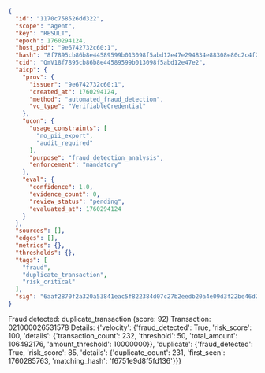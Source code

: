 ```json
{
  "id": "1170c758526dd322",
  "scope": "agent",
  "key": "RESULT",
  "epoch": 1760294124,
  "host_pid": "9e6742732c60:1",
  "hash": "8f7895cb86b8e44589599b013098f5abd12e47e294834e88308e80c2c4f2a74b",
  "cid": "QmV18f7895cb86b8e44589599b013098f5abd12e47e2",
  "aicp": {
    "prov": {
      "issuer": "9e6742732c60:1",
      "created_at": 1760294124,
      "method": "automated_fraud_detection",
      "vc_type": "VerifiableCredential"
    },
    "ucon": {
      "usage_constraints": [
        "no_pii_export",
        "audit_required"
      ],
      "purpose": "fraud_detection_analysis",
      "enforcement": "mandatory"
    },
    "eval": {
      "confidence": 1.0,
      "evidence_count": 0,
      "review_status": "pending",
      "evaluated_at": 1760294124
    }
  },
  "sources": [],
  "edges": [],
  "metrics": {},
  "thresholds": {},
  "tags": [
    "fraud",
    "duplicate_transaction",
    "risk_critical"
  ],
  "sig": "6aaf2870f2a320a53841eac5f822384d07c27b2eedb20a4e09d3f22be46d235a"
}
```

Fraud detected: duplicate_transaction (score: 92)
Transaction: 021000026531578
Details: {'velocity': {'fraud_detected': True, 'risk_score': 100, 'details': {'transaction_count': 232, 'threshold': 50, 'total_amount': 106492176, 'amount_threshold': 10000000}}, 'duplicate': {'fraud_detected': True, 'risk_score': 85, 'details': {'duplicate_count': 231, 'first_seen': 1760285763, 'matching_hash': 'f6751e9d8f5fd136'}}}